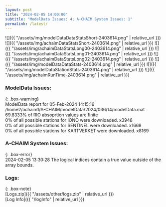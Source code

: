 ```yaml
---
layout: post
title: "2024-02-05 14:00:00"
subtitle: "ModelData Issues: 4; A-CHAIM System Issues: 1"
permalink: /latest/
---
```


![]({{ "/assets/img/modelDataDataStatsShort-2403614.png" | relative_url }})
![]({{ "/assets/img/achaimDataStatsShort-2403614.png" | relative_url }})
![]({{ "/assets/img/achaimDataStatsLong00-2403614.png" | relative_url }})
![]({{ "/assets/img/achaimDataStatsLong01-2403614.png" | relative_url }})
![]({{ "/assets/img/achaimDataStatsLong02-2403614.png" | relative_url }})
![]({{ "/assets/img/modelDataDataStats-2403614.png" | relative_url }})
![]({{ "/assets/img/modelDataStationStats-2403614.png" | relative_url }})
![]({{ "/assets/img/achaimRunTime-2403614.png" | relative_url }})


### ModelData Issues:  
  
{: .box-warning}  
 ModelData report for 05-Feb-2024 14:15:16   
 /home2/achaim1/A-CHAIM/modelData/2024/036/14/modelData.mat   
 69.8333% of RIO absoprtion values are finite   
 0% of all possible stations for IONO were downloaded. x3948   
 0% of all possible stations for SENTINEL were downloaded. x1668   
 0% of all possible stations for KARTVERKET were downloaded. x8169   
  
### A-CHAIM System Issues:  
  
{: .box-error}  
2024-02-05 13:30:28 The logical indices contain a true value outside of the array bounds.  

### Logs:  
  
{: .box-note}  
[Logs.zip]({{ "/assets/other/logs.zip" | relative_url }})  
[Log Info]({{ "/logInfo" | relative_url }})  
